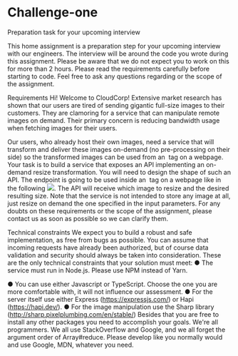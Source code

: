 # Challenge-one

Preparation task for your upcoming interview

This home assignment is a preparation step for your upcoming interview with our
engineers. The interview will be around the code you wrote during this assignment.
Please be aware that we do not expect you to work on this for more than 2 hours.
Please read the requirements carefully before starting to code. Feel free to ask any questions
regarding or the scope of the assignment.

Requirements
Hi! Welcome to CloudCorp!
Extensive market research has shown that our users are tired of sending gigantic full-size
images to their customers. They are clamoring for a service that can manipulate remote
images on demand. Their primary concern is reducing bandwidth usage when fetching
images for their users.


Our users, who already host their own images, need a service that will transform and deliver
these images on-demand (no pre-processing on their side) so the transformed images can
be used from an <img> tag on a webpage. Your task is to build a service that exposes an
API implementing an on-demand resize transformation. You will need to design the shape
of such an API. The endpoint is going to be used inside an <img> tag on a webpage like in
the following <img src="https://your-imaginary-api.com/...something here
that you need to figure out...">. The API will receive which image to resize and
the desired resulting size. Note that the service is not intended to store any image at all, just
resize on demand the one specified in the input parameters.
For any doubts on these requirements or the scope of the assignment, please contact us
as soon as possible so we can clarify them.

Technical constraints
We expect you to build a robust and safe implementation, as free from bugs as possible. You
can assume that incoming requests have already been authorized, but of course data
validation and security should always be taken into consideration.
These are the only technical constraints that your solution must meet:
● The service must run in Node.js. Please use NPM instead of Yarn.

● You can use either Javascript or TypeScript. Choose the one you are more
comfortable with, it will not influence our assessment.
● For the server itself use either Express (https://expressjs.com/) or Hapi
(https://hapi.dev/).
● For the image manipulation use the Sharp library
(http://sharp.pixelplumbing.com/en/stable/)
Besides that you are free to install any other packages you need to accomplish your goals.
We're all programmers. We all use StackOverflow and Google, and we all forget the
argument order of Array#reduce. Please develop like you normally would and use Google,
MDN, whatever you need.
